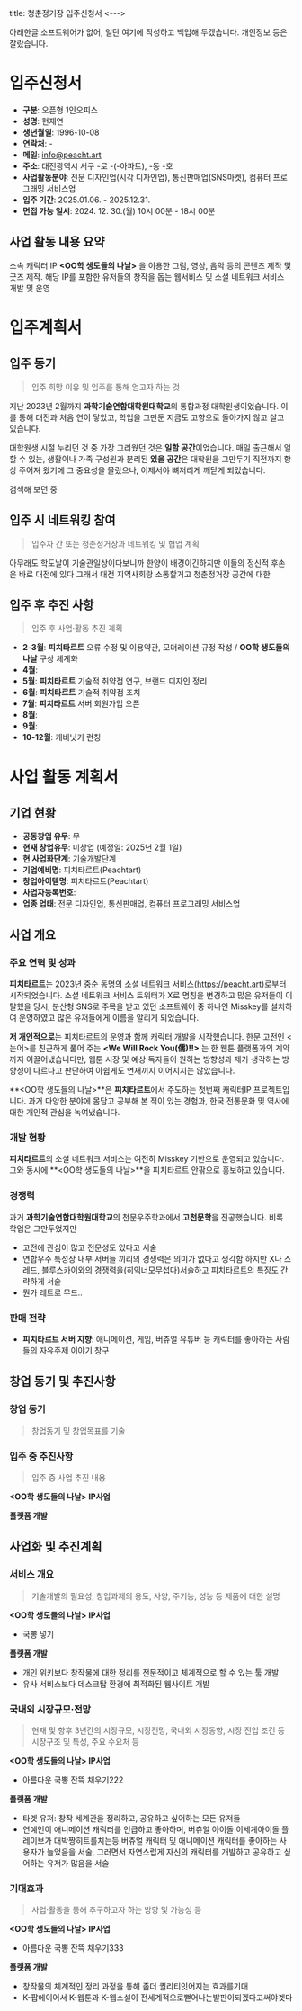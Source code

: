 title: 청춘정거장 입주신청서
<--->

아래한글 소프트웨어가 없어, 일단 여기에 작성하고 백업해 두겠습니다. 개인정보 등은 잘랐습니다.

# 입주신청서

* **구분**: 오픈형 1인오피스
* **성명**: 현재연
* **생년월일**: 1996-10-08
* **연락처**: -
* **메일**: info@peacht.art
* **주소**: 대전광역시 서구 -로 -(-아파트), -동 -호
* **사업활동분야**: 전문 디자인업(시각 디자인업), 통신판매업(SNS마켓), 컴퓨터 프로그래밍 서비스업
* **입주 기간**: 2025.01.06. - 2025.12.31.
* **면접 가능 일시**: 2024. 12. 30.(월) 10시 00분 - 18시 00분

## 사업 활동 내용 요약
소속 캐릭터 IP **<OO학 생도들의 나날>** 을 이용한 그림, 영상, 음악 등의 콘텐츠 제작 및 굿즈 제작. 해당 IP를 포함한 유저들의 창작을 돕는 웹서비스 및 소셜 네트워크 서비스 개발 및 운영

# 입주계획서

## 입주 동기
> 입주 희망 이유 및 입주를 통해 얻고자 하는 것

지난 2023년 2월까지 **과학기술연합대학원대학교**의 통합과정 대학원생이었습니다. 이를 통해 대전과 처음 연이 닿았고, 학업을 그만둔 지금도 고향으로 돌아가지 않고 살고 있습니다.

대학원생 시절 누리던 것 중 가장 그리웠던 것은 **일할 공간**이었습니다. 매일 출근해서 일할 수 있는, 생활이나 가족 구성원과 분리된 **있을 공간**은 대학원을 그만두기 직전까지 항상 주어져 왔기에 그 중요성을 몰랐으나, 이제서야 뼈저리게 깨닫게 되었습니다.

검색해 보던 중 

## 입주 시 네트워킹 참여
> 입주자 간 또는 청춘정거장과 네트워킹 및 협업 계획

아무래도 학도날이
기술관일상이다보니까
한양이 배경이긴하지만
이들의 정신적 후손은 바로
대전에 있다
그래서 대전 지역사회랑 소통할거고
청춘정거장 공간에 대한 

## 입주 후 추진 사항
> 입주 후 사업·활동 추진 계획

* **2-3월**: **피치타르트** 오류 수정 및 이용약관, 모더레이션 규정 작성 / **OO학 생도들의 나날** 구상 체계화
* **4월**:
* **5월**: **피치타르트** 기술적 취약점 연구, 브랜드 디자인 정리
* **6월**: **피치타르트** 기술적 취약점 조치
* **7월**: **피치타르트** 서버 회원가입 오픈
* **8월**:
* **9월**: 
* **10-12월**: 캐비닛키 런칭

# 사업 활동 계획서

## 기업 현황

* **공동창업 유무**: 무
* **현재 창업유무**: 미창업 (예정일: 2025년 2월 1일)
* **현 사업화단계**: 기술개발단계
* **기업예비명**: 피치타르트(Peachtart)
* **창업아이템명**: 피치타르트(Peachtart)
* **사업자등록번호**:
* **업종 업태**: 전문 디자인업, 통신판매업, 컴퓨터 프로그래밍 서비스업

## 사업 개요

### 주요 연혁 및 성과

**피치타르트**는 2023년 중순 동명의 소셜 네트워크 서비스(https://peacht.art)로부터 시작되었습니다. 소셜 네트워크 서비스 트위터가 X로 명칭을 변경하고 많은 유저들이 이탈했을 당시, 분산형 SNS로 주목을 받고 있던 소프트웨어 중 하나인 Misskey를 설치하여 운영하였고 많은 유저들에게 이름을 알리게 되었습니다.

**저 개인적으로**는 피치타르트의 운영과 함께 캐릭터 개발을 시작했습니다. 한문 고전인 <논어>를 친근하게 풀어 주는 **<We Will Rock You(儒)!!>** 는 한 웹툰 플랫폼과의 계약까지 이끌어냈습니다만, 웹툰 시장 및 예상 독자들이 원하는 방향성과 제가 생각하는 방향성이 다르다고 판단하여 아쉽게도 연재끼지 이어지지는 않았습니다.

**<OO학 생도들의 나날>**은 **피치타르트**에서 주도하는 첫번째 캐릭터IP 프로젝트입니다. 과거 다양한 분야에 몸담고 공부해 본 적이 있는 경험과, 한국 전통문화 및 역사에 대한 개인적 관심을 녹여냈습니다.

### 개발 현황

**피치타르트**의 소셜 네트워크 서비스는 여전히 Misskey 기반으로 운영되고 있습니다. 그와 동시에 **<OO학 생도들의 나날>**을 피치타르트 안팎으로 홍보하고 있습니다.


### 경쟁력

과거 **과학기술연합대학원대학교**의 천문우주학과에서 **고천문학**을 전공했습니다. 비록 학업은 그만두었지만 
- 고전에 관심이 많고 전문성도 있다고 서술
- 연합우주 특성상 내부 서버들 끼리의 경쟁력은 의미가 없다고 생각함 하지만 X나 스레드, 블루스카이와의 경쟁력을(히익너모무섭다)서술하고 피치타르트의 특징도 간략하게 서술
- 뭔가 레트로 무드..

### 판매 전략

- **피치타르트 서버 지향**: 애니메이션, 게임, 버츄얼 유튜버 등 캐릭터를 좋아하는 사람들의 자유주제 이야기 창구

## 창업 동기 및 추진사항

### 창업 동기
> 창업동기 및 창업목표를 기술



### 입주 중 추진사항
> 입주 중 사업 추진 내용

**<OO학 생도들의 나날> IP사업**

**플랫폼 개발**

## 사업화 및 추진계획

### 서비스 개요
> 기술개발의 필요성, 창업과제의 용도, 사양, 주기능, 성능 등 제품에 대한 설명

**<OO학 생도들의 나날> IP사업**

- 국뽕 넣기

**플랫폼 개발**

- 개인 위키보다 창작물에 대한 정리를 전문적이고 체계적으로 할 수 있는 툴 개발
- 유사 서비스보다 데스크탑 환경에 최적화된 웹사이트 개발

### 국내외 시장규모·전망
> 현재 및 향후 3년간의 시장규모, 시장전망, 국내외 시장동향, 시장 진입 조건 등 시장구조 및 특성, 주요 수요처 등

**<OO학 생도들의 나날> IP사업**

- 아름다운 국뽕 잔뜩 채우기222

**플랫폼 개발**

- 타겟 유저: 창작 세계관을 정리하고, 공유하고 싶어하는 모든 유저들
- 연예인이 애니메이션 캐릭터를 언급하고 좋아하며, 버츄얼 아이돌 이세계아이돌 플레이브가 대박짱히트를치는등 버츄얼 캐릭터 및 애니메이션 캐릭터를 좋아하는 사용자가 늘었음을 서술, 그러면서 자연스럽게 자신의 캐릭터를 개발하고 공유하고 싶어하는 유저가 많음을 서술

### 기대효과
> 사업·활동을 통해 추구하고자 하는 방향 및 가능성 등

**<OO학 생도들의 나날> IP사업**

- 아름다운 국뽕 잔뜩 채우기333

**플랫폼 개발**

- 창작물의 체계적인 정리 과정을 통해 좀더 퀄리티잇어지는 효과를기대
- K-팝에이어서 K-웹툰과 K-웹소설이 전세계적으로뻗어나는발판이되겠다고써야겟다